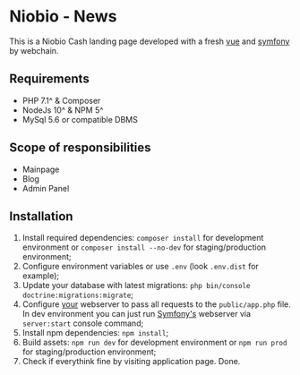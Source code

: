 Niobio  - News
===============

This is a Niobio Cash landing page developed with a fresh [vue](https://vuejs.org/) and [symfony](https://symfony.com/) by webchain.

Requirements
------------
* PHP 7.1^ & Composer
* NodeJs 10^ & NPM 5^
* MySql 5.6 or compatible DBMS

Scope of responsibilities
-------------------------
* Mainpage
* Blog
* Admin Panel

Installation
------------
1. Install required dependencies: `composer install` for development environment or `composer install --no-dev` for staging/production environment;
2. Configure environment variables or use `.env` (look `.env.dist` for example);
3. Update your database with latest migrations: `php bin/console doctrine:migrations:migrate`;
4. Configure [your](https://symfony.com/doc/current/setup/web_server_configuration.html#content_wrapper) webserver to pass all requests to the `public/app.php` file.
    In dev environment you can just run [Symfony's](https://symfony.com/doc/current/setup/built_in_web_server.html) webserver via `server:start` console command;
5. Install npm dependencies: `npm install`;
6. Build assets: `npm run dev` for development environment or `npm run prod` for staging/production environment;
7. Check if everythink fine by visiting application page. Done.
